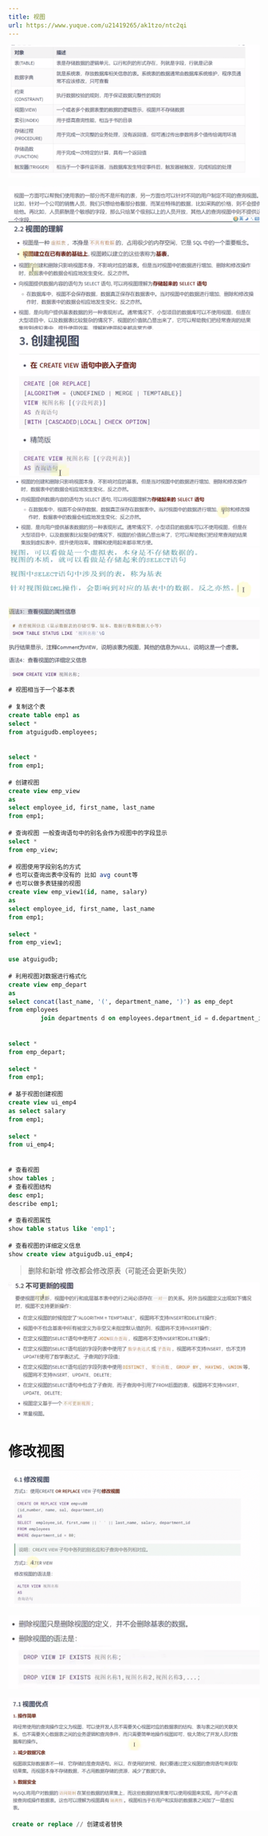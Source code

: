 ```yaml
---
title: 视图
url: https://www.yuque.com/u21419265/ak1tzo/ntc2qi
---
```


![image.png](../../assets/mysql/ntc2qi/1647513954738-081477bf-da92-419c-92d9-7ade52f16d65.png)

![image.png](../../assets/mysql/ntc2qi/1647514883989-1124b3c4-19f4-4865-8723-f740b222a7ad.png)
![image.png](../../assets/mysql/ntc2qi/1647514916439-76a23c4b-600b-4884-83cb-34de0f55b7b2.png)
![image.png](../../assets/mysql/ntc2qi/1647514986982-86fee72d-57c5-4ff7-bc8c-4e395cef29d4.png)
![image.png](../../assets/mysql/ntc2qi/1647515033619-3245c732-6b99-428f-afea-dfaa845233c1.png)
![image.png](../../assets/mysql/ntc2qi/1647515296428-5110f452-ce22-4539-8d1a-f0e5f9c61987.png)
![image.png](../../assets/mysql/ntc2qi/1647516345512-eb2e3ef1-2f79-4276-ad56-bbbe86e264a5.png)

![image.png](../../assets/mysql/ntc2qi/1647535147809-3b5df658-808f-4053-8f75-7162684b2137.png)

```sql
# 视图相当于一个基本表

# 复制这个表
create table emp1 as
select *
from atguigudb.employees;


select *
from emp1;

# 创建视图
create view emp_view
as
select employee_id, first_name, last_name
from emp1;

# 查询视图 一般查询语句中的别名会作为视图中的字段显示
select *
from emp_view;

# 视图使用字段别名的方式
# 也可以查询出表中没有的 比如 avg count等
# 也可以做多表链接的视图
create view emp_view1(id, name, salary)
as
select employee_id, first_name, last_name
from emp1;

select *
from emp_view1;

use atguigudb;

# 利用视图对数据进行格式化
create view emp_depart
as
select concat(last_name, '(', department_name, ')') as emp_dept
from employees
         join departments d on employees.department_id = d.department_id


select *
from emp_depart;

select *
from emp1;

# 基于视图创建视图
create view ui_emp4
as select salary
from emp1;

select *
from ui_emp4;


# 查看视图
show tables ;
# 查看视图结构
desc emp1;
describe emp1;

# 查看视图属性
show table status like 'emp1';

# 查看视图的详细定义信息
show create view atguigudb.ui_emp4;
```

> 删除和新增 修改都会修改原表（可能还会更新失败）

![image.png](../../assets/mysql/ntc2qi/1647656963407-0f5af1d9-9404-4867-b53e-476760715723.png) <a name="XvRcM"></a>

# 修改视图

![image.png](../../assets/mysql/ntc2qi/1647657169456-52c44192-0839-4bb3-b0a4-8be6c99e32a0.png)

![image.png](../../assets/mysql/ntc2qi/1647659078494-e62d2ac6-9a92-4870-a87e-3d5dbfa1f93c.png)

![image.png](../../assets/mysql/ntc2qi/1647659326904-44d19148-bcd7-4f16-a445-a6d0aa4f5ca4.png)

```sql
 create or replace // 创建或者替换
```

